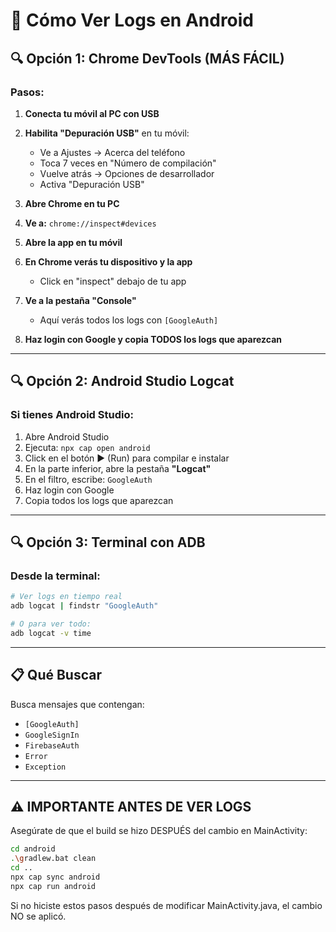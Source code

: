 # 📱 Cómo Ver Logs en Android

## 🔍 Opción 1: Chrome DevTools (MÁS FÁCIL)

### Pasos:

1. **Conecta tu móvil al PC con USB**
2. **Habilita "Depuración USB"** en tu móvil:

   - Ve a Ajustes → Acerca del teléfono
   - Toca 7 veces en "Número de compilación"
   - Vuelve atrás → Opciones de desarrollador
   - Activa "Depuración USB"

3. **Abre Chrome en tu PC**

4. **Ve a:** `chrome://inspect#devices`

5. **Abre la app en tu móvil**

6. **En Chrome verás tu dispositivo y la app**

   - Click en "inspect" debajo de tu app

7. **Ve a la pestaña "Console"**

   - Aquí verás todos los logs con `[GoogleAuth]`

8. **Haz login con Google y copia TODOS los logs que aparezcan**

---

## 🔍 Opción 2: Android Studio Logcat

### Si tienes Android Studio:

1. Abre Android Studio
2. Ejecuta: `npx cap open android`
3. Click en el botón ▶️ (Run) para compilar e instalar
4. En la parte inferior, abre la pestaña **"Logcat"**
5. En el filtro, escribe: `GoogleAuth`
6. Haz login con Google
7. Copia todos los logs que aparezcan

---

## 🔍 Opción 3: Terminal con ADB

### Desde la terminal:

```bash
# Ver logs en tiempo real
adb logcat | findstr "GoogleAuth"

# O para ver todo:
adb logcat -v time
```

---

## 📋 Qué Buscar

Busca mensajes que contengan:

- `[GoogleAuth]`
- `GoogleSignIn`
- `FirebaseAuth`
- `Error`
- `Exception`

---

## ⚠️ IMPORTANTE ANTES DE VER LOGS

Asegúrate de que el build se hizo DESPUÉS del cambio en MainActivity:

```bash
cd android
.\gradlew.bat clean
cd ..
npx cap sync android
npx cap run android
```

Si no hiciste estos pasos después de modificar MainActivity.java, el cambio NO se aplicó.
